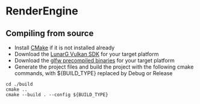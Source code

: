 # RenderEngine

## Compiling from source

* Install [CMake](https://cmake.org/download/) if it is not installed already
* Download the [LunarG Vulkan SDK](https://vulkan.lunarg.com/) for your target platform
* Download the [glfw precompiled binaries](https://www.glfw.org/download) for your target platform
* Generate the project files and build the project with the following cmake commands, with ${BUILD_TYPE} replaced by Debug or Release
~~~
cd ./build
cmake ..
cmake --build . --config ${BUILD_TYPE}
~~~
